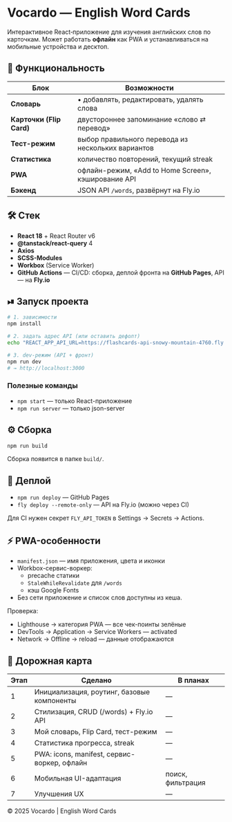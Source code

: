 # Vocardo — English Word Cards

Интерактивное React‑приложение для изучения английских слов по карточкам. Может работать **офлайн** как PWA и устанавливаться на мобильные устройства и десктоп.

## 🚀 Функциональность

| Блок | Возможности |
|------|-------------|
| **Словарь** | • добавлять, редактировать, удалять слова |
| **Карточки (Flip Card)** | двустороннее запоминание «слово ⇄ перевод» |
| **Тест-режим** | выбор правильного перевода из нескольких вариантов |
| **Статистика** | количество повторений, текущий streak |
| **PWA** | офлайн-режим, «Add to Home Screen», кэширование API |
| **Бэкенд** | JSON API `/words`, развёрнут на Fly.io |

## 🛠 Стек

- **React 18** + React Router v6
- **@tanstack/react-query** 4
- **Axios**
- **SCSS-Modules**
- **Workbox** (Service Worker)
- **GitHub Actions** — CI/CD: сборка, деплой фронта на **GitHub Pages**, API — на **Fly.io**

## ⏯ Запуск проекта

```bash
# 1. зависимости
npm install

# 2. задать адрес API (или оставить дефолт)
echo "REACT_APP_API_URL=https://flashcards-api-snowy-mountain-4760.fly.dev" > .env

# 3. dev-режим (API + фронт)
npm run dev
# → http://localhost:3000
```

### Полезные команды

- `npm start` — только React-приложение
- `npm run server` — только json-server

## ⚙️ Сборка

```bash
npm run build
```

Сборка появится в папке `build/`.

## 🚢 Деплой

- `npm run deploy` — GitHub Pages
- `fly deploy --remote-only` — API на Fly.io (можно через CI)

Для CI нужен секрет `FLY_API_TOKEN` в Settings → Secrets → Actions.

## ⚡ PWA-особенности
- `manifest.json` — имя приложения, цвета и иконки
- Workbox-сервис-воркер:
  - precache статики
  - `StaleWhileRevalidate` для `/words`
  - кэш Google Fonts
- Без сети приложение и список слов доступны из кеша.

Проверка:
- Lighthouse → категория PWA — все чек-поинты зелёные
- DevTools → Application → Service Workers — activated
- Network → Offline → reload — данные отображаются

## 📌 Дорожная карта
| Этап | Сделано | В планах |
|---|---|---|
| 1 | Инициализация, роутинг, базовые компоненты | — |
| 2 | Стилизация, CRUD (/words) + Fly.io API | — |
| 3 | Мой словарь, Flip Card, тест-режим | — |
| 4 | Статистика прогресса, streak | — |
| 5 | PWA: icons, manifest, сервис-воркер, офлайн | — |
| 6 | Мобильная UI-адаптация | поиск, фильтрация |
| 7 | Улучшения UX | — |

© 2025 Vocardo | English Word Cards